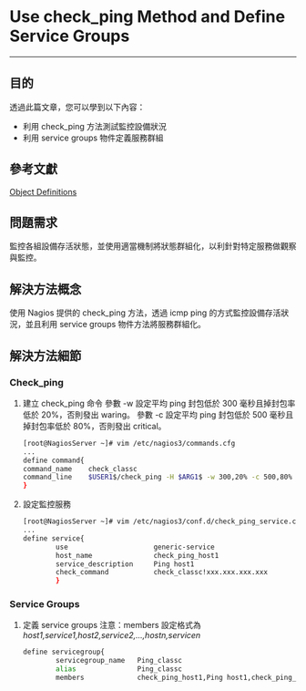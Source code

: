 # Use check_ping Method and Define Service Groups
---
## 目的
透過此篇文章，您可以學到以下內容：
* 利用 check_ping 方法測試監控設備狀況
* 利用 service groups 物件定義服務群組

## 參考文獻
[Object Definitions](https://assets.nagios.com/downloads/nagioscore/docs/nagioscore/3/en/objectdefinitions.html#servicegroup)

## 問題需求
監控各組設備存活狀態，並使用適當機制將狀態群組化，以利針對特定服務做觀察與監控。

## 解決方法概念
使用 Nagios 提供的 check_ping 方法，透過 icmp ping 的方式監控設備存活狀況，並且利用 service groups 物件方法將服務群組化。

## 解決方法細節

### Check_ping
1. 建立 check_ping 命令
	參數 -w 設定平均 ping 封包低於 300 毫秒且掉封包率低於 20%，否則發出 waring。
    參數 -c 設定平均 ping 封包低於 500 毫秒且掉封包率低於 80%，否則發出 critical。
	```bash
	[root@NagiosServer ~]# vim /etc/nagios3/commands.cfg
    ...
    define command{
    command_name    check_classc
    command_line    $USER1$/check_ping -H $ARG1$ -w 300,20% -c 500,80%
    }
	```
    
2. 設定監控服務
	```bash
	[root@NagiosServer ~]# vim /etc/nagios3/conf.d/check_ping_service.cfg
	...
	define service{
	        use                     generic-service
	        host_name               check_ping_host1
	        service_description     Ping host1
	        check_command           check_classc!xxx.xxx.xxx.xxx
	        }
	```

### Service Groups
1. 定義 service groups
	注意：members 設定格式為 *host1,service1,host2,service2,...,hostn,servicen*
	```bash
	define servicegroup{
			servicegroup_name   Ping_classc
			alias               Ping_classc
			members   			check_ping_host1,Ping host1,check_ping_host2,Ping host2
	```